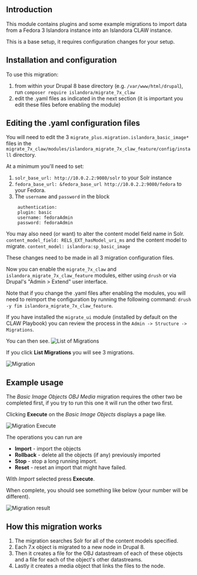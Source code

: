 ## Introduction
This module contains plugins and some example migrations to import data from a Fedora 3 Islandora instance
into an Islandora CLAW instance.

This is a base setup, it requires configuration changes for your setup.

## Installation and configuration
To use this migration:

1. from within your Drupal 8 base directory (e.g. `/var/www/html/drupal`), run `composer require islandora/migrate_7x_claw`
1. edit the .yaml files as indicated in the next section (it is important you edit these files before enabling the module)

## Editing the .yaml configuration files

You will need to edit the 3 `migrate_plus.migration.islandora_basic_image*` files in the `migrate_7x_claw/modules/islandora_migrate_7x_claw_feature/config/install` directory.

At a minimum you'll need to set:
1. `solr_base_url: http://10.0.2.2:9080/solr` to your Solr instance
1. `fedora_base_url: &fedora_base_url http://10.0.2.2:9080/fedora` to your Fedora.
1. The `username` and `password` in the block 
   ```
    authentication:
    plugin: basic
    username: fedoraAdmin
    password: fedoraAdmin
   ```

You may also need (or want) to alter the content model field name in Solr.
`content_model_field: RELS_EXT_hasModel_uri_ms`
and the content model to migrate.
`content_model: islandora:sp_basic_image`

These changes need to be made in all 3 migration configuration files.

Now you can enable the `migrate_7x_claw` and `islandora_migrate_7x_claw_feature` modules, either using `drush` or via Drupal's "Admin > Extend" user interface.

Note that if you change the .yaml files after enabling the modules, you will need to reimport the configuration by running the following command: `drush -y fim islandora_migrate_7x_claw_feature`.

If you have installed the `migrate_ui` module (installed by default on the CLAW Playbook) you can review the process in the `Admin -> Structure -> Migrations`.

You can then see.
![List of Migrations](docs/images/migrations.jpg)

If you click **List Migrations** you will see 3 migrations.

![Migration](docs/images/migrate1.jpg)

## Example usage

The _Basic Image Objects OBJ Media_ migration requires the other two be completed first, if you try to run this one it 
will run the other two first.

Clicking **Execute** on the _Basic Image Objects_ displays a page like.

![Migration Execute](docs/images/migrate2.jpg)

The operations you can run are 
* **Import** - import the objects
* **Rollback** - delete all the objects (if any) previously imported
* **Stop** - stop a long running import.
* **Reset** - reset an import that might have failed.

With _Import_ selected press **Execute**.

When complete, you should see something like below (your number will be different).

![Migration result](docs/images/migrate_result1.jpg)

## How this migration works

1. The migration searches Solr for all of the content models specified.
1. Each 7.x object is migrated to a new node in Drupal 8.
1. Then it creates a file for the OBJ datastream of each of these objects and a file for each of the object's other datastreams.
1. Lastly it creates a media object that links the files to the node.

